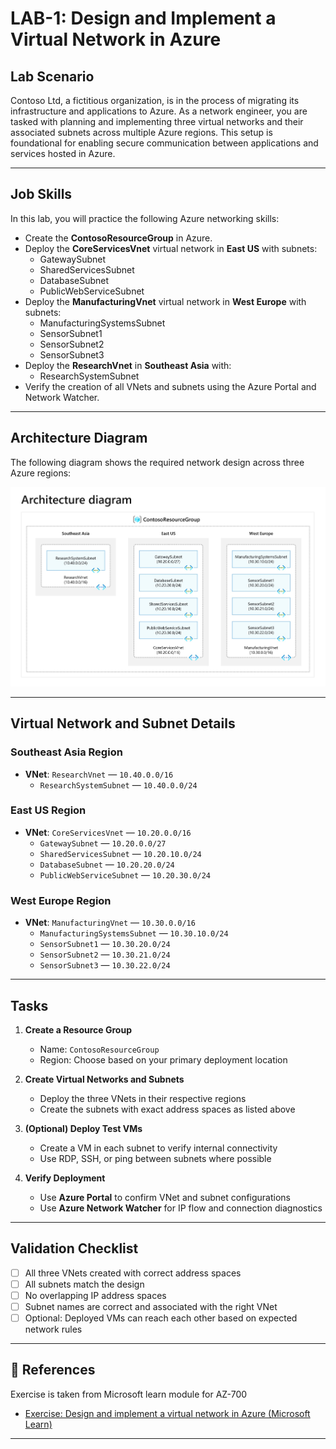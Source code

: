 # LAB-1: Design and Implement a Virtual Network in Azure

## Lab Scenario

Contoso Ltd, a fictitious organization, is in the process of migrating its infrastructure and applications to Azure. As a network engineer, you are tasked with planning and implementing three virtual networks and their associated subnets across multiple Azure regions. This setup is foundational for enabling secure communication between applications and services hosted in Azure.

---

## Job Skills

In this lab, you will practice the following Azure networking skills:

- Create the **ContosoResourceGroup** in Azure.
- Deploy the **CoreServicesVnet** virtual network in **East US** with subnets:
  - GatewaySubnet
  - SharedServicesSubnet
  - DatabaseSubnet
  - PublicWebServiceSubnet
- Deploy the **ManufacturingVnet** virtual network in **West Europe** with subnets:
  - ManufacturingSystemsSubnet
  - SensorSubnet1
  - SensorSubnet2
  - SensorSubnet3
- Deploy the **ResearchVnet** in **Southeast Asia** with:
  - ResearchSystemSubnet
- Verify the creation of all VNets and subnets using the Azure Portal and Network Watcher.

---

## Architecture Diagram

The following diagram shows the required network design across three Azure regions:

![Architecture Diagram](./architecture.png.jpg)

---

## Virtual Network and Subnet Details

### Southeast Asia Region
- **VNet**: `ResearchVnet` — `10.40.0.0/16`
  - `ResearchSystemSubnet` — `10.40.0.0/24`

### East US Region
- **VNet**: `CoreServicesVnet` — `10.20.0.0/16`
  - `GatewaySubnet` — `10.20.0.0/27`
  - `SharedServicesSubnet` — `10.20.10.0/24`
  - `DatabaseSubnet` — `10.20.20.0/24`
  - `PublicWebServiceSubnet` — `10.20.30.0/24`

### West Europe Region
- **VNet**: `ManufacturingVnet` — `10.30.0.0/16`
  - `ManufacturingSystemsSubnet` — `10.30.10.0/24`
  - `SensorSubnet1` — `10.30.20.0/24`
  - `SensorSubnet2` — `10.30.21.0/24`
  - `SensorSubnet3` — `10.30.22.0/24`

---

## Tasks

1. **Create a Resource Group**
   - Name: `ContosoResourceGroup`
   - Region: Choose based on your primary deployment location

2. **Create Virtual Networks and Subnets**
   - Deploy the three VNets in their respective regions
   - Create the subnets with exact address spaces as listed above

3. **(Optional) Deploy Test VMs**
   - Create a VM in each subnet to verify internal connectivity
   - Use RDP, SSH, or ping between subnets where possible

4. **Verify Deployment**
   - Use **Azure Portal** to confirm VNet and subnet configurations
   - Use **Azure Network Watcher** for IP flow and connection diagnostics

---

## Validation Checklist

- [ ] All three VNets created with correct address spaces
- [ ] All subnets match the design
- [ ] No overlapping IP address spaces
- [ ] Subnet names are correct and associated with the right VNet
- [ ] Optional: Deployed VMs can reach each other based on expected network rules

---

## 📘 References
Exercise is taken from Microsoft learn module for AZ-700

- [Exercise: Design and implement a virtual network in Azure (Microsoft Learn)](
https://learn.microsoft.com/en-us/training/modules/introduction-to-azure-virtual-networks/4-exercise-design-implement-virtual-network-azure )




---

